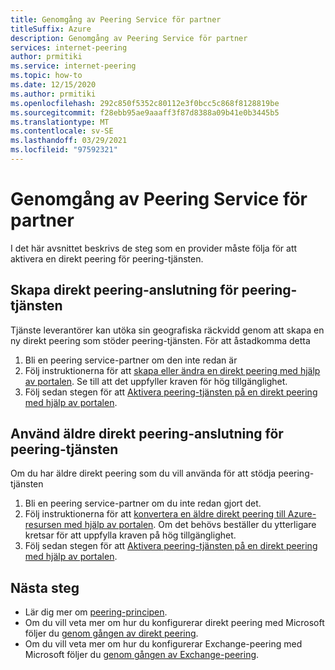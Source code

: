 ```yaml
---
title: Genomgång av Peering Service för partner
titleSuffix: Azure
description: Genomgång av Peering Service för partner
services: internet-peering
author: prmitiki
ms.service: internet-peering
ms.topic: how-to
ms.date: 12/15/2020
ms.author: prmitiki
ms.openlocfilehash: 292c850f5352c80112e3f0bcc5c868f8128819be
ms.sourcegitcommit: f28ebb95ae9aaaff3f87d8388a09b41e0b3445b5
ms.translationtype: MT
ms.contentlocale: sv-SE
ms.lasthandoff: 03/29/2021
ms.locfileid: "97592321"
---
```

# <a name="peering-service-partner-walkthrough"></a>Genomgång av Peering Service för partner

I det här avsnittet beskrivs de steg som en provider måste följa för att aktivera en direkt peering för peering-tjänsten.

## <a name="create-direct-peering-connection-for-peering-service"></a>Skapa direkt peering-anslutning för peering-tjänsten
Tjänste leverantörer kan utöka sin geografiska räckvidd genom att skapa en ny direkt peering som stöder peering-tjänsten. För att åstadkomma detta
1. Bli en peering service-partner om den inte redan är
1. Följ instruktionerna för att [skapa eller ändra en direkt peering med hjälp av portalen](howto-direct-portal.md). Se till att det uppfyller kraven för hög tillgänglighet.
1. Följ sedan stegen för att [Aktivera peering-tjänsten på en direkt peering med hjälp av portalen](howto-peering-service-portal.md).

## <a name="use-legacy-direct-peering-connection-for-peering-service"></a>Använd äldre direkt peering-anslutning för peering-tjänsten
Om du har äldre direkt peering som du vill använda för att stödja peering-tjänsten
1. Bli en peering service-partner om du inte redan gjort det.
1. Följ instruktionerna för att [konvertera en äldre direkt peering till Azure-resursen med hjälp av portalen](howto-legacy-direct-portal.md). Om det behövs beställer du ytterligare kretsar för att uppfylla kraven på hög tillgänglighet.
1. Följ sedan stegen för att [Aktivera peering-tjänsten på en direkt peering med hjälp av portalen](howto-peering-service-portal.md).

## <a name="next-steps"></a>Nästa steg

* Lär dig mer om [peering-principen](https://peering.azurewebsites.net/peering).
* Om du vill veta mer om hur du konfigurerar direkt peering med Microsoft följer du [genom gången av direkt peering](walkthrough-direct-all.md).
* Om du vill veta mer om hur du konfigurerar Exchange-peering med Microsoft följer du [genom gången av Exchange-peering](walkthrough-exchange-all.md).